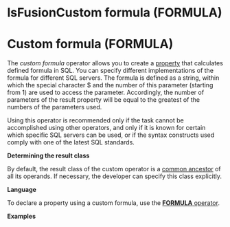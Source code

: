 # lsFusionCustom formula (FORMULA)

# Custom formula (FORMULA)

The *custom formula* operator allows you to create a [property](lsFusionProperties.md) that calculates defined formula in SQL. You can specify different implementations of the formula for different SQL servers. The formula is defined as a string, within which the special character $ and the number of this parameter (starting from 1) are used to access the parameter. Accordingly, the number of parameters of the result property will be equal to the greatest of the numbers of the parameters used. 

Using this operator is recommended only if the task cannot be accomplished using other operators, and only if it is known for certain which specific SQL servers can be used, or if the syntax constructs used comply with one of the latest SQL standards.

**Determining the result class**

By default, the result class of the custom operator is a [common ancestor](Built-in-classes_2031657.html#Built-inclasses-commonparentclass) of all its operands. If necessary, the developer can specify this class explicitly.

**Language**

To declare a property using a custom formula, use the [**FORMULA** operator](lsFusionFORMULA_operator.md).

**Examples**



